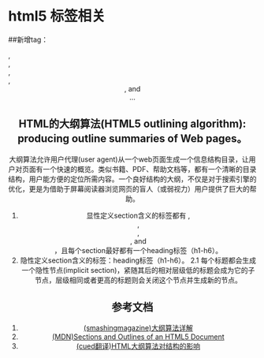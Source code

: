 html5 标签相关
==============
##新增tag：  <section>,  <article>,  <aside>, <footer>,  <header>, and <nav> ...
## HTML的大纲算法(HTML5 outlining algorithm):  producing outline summaries of Web pages。
大纲算法允许用户代理(user agent)从一个web页面生成一个信息结构目录，让用户对页面有一个快速的概览。类似书籍、PDF、帮助文档等，都有一个清晰的目录结构，用户能方便的定位所需内容。一个良好结构的大纲，不仅是对于搜索引擎的优化，更是为借助于屏幕阅读器浏览网页的盲人（或弱视力）用户提供了巨大的帮助。
1. 显性定义section含义的标签都有 <body>, <section>,  <article>,  <aside>, and <nav>，且每个section最好都有一个heading标签（h1-h6）。
2. 隐性定义section含义的标签：heading标签（h1-h6）。
 2.1 每个标题都会生成一个隐性节点(implicit section)，紧随其后的相对层级低的标题会成为它的子节点，层级相同或者更高的标题则会关闭这个节点并生成新的节点。

## 参考文档
1. [(smashingmagazine)大纲算法详解](http://coding.smashingmagazine.com/2011/08/16/html5-and-the-document-outlining-algorithm/)
1. [(MDN)Sections and Outlines of an HTML5 Document](https://developer.mozilla.org/en-US/docs/Sections_and_Outlines_of_an_HTML5_document)
2. [(cued翻译)HTML大纲算法对结构的影响](http://cued.xunlei.com/log047)




